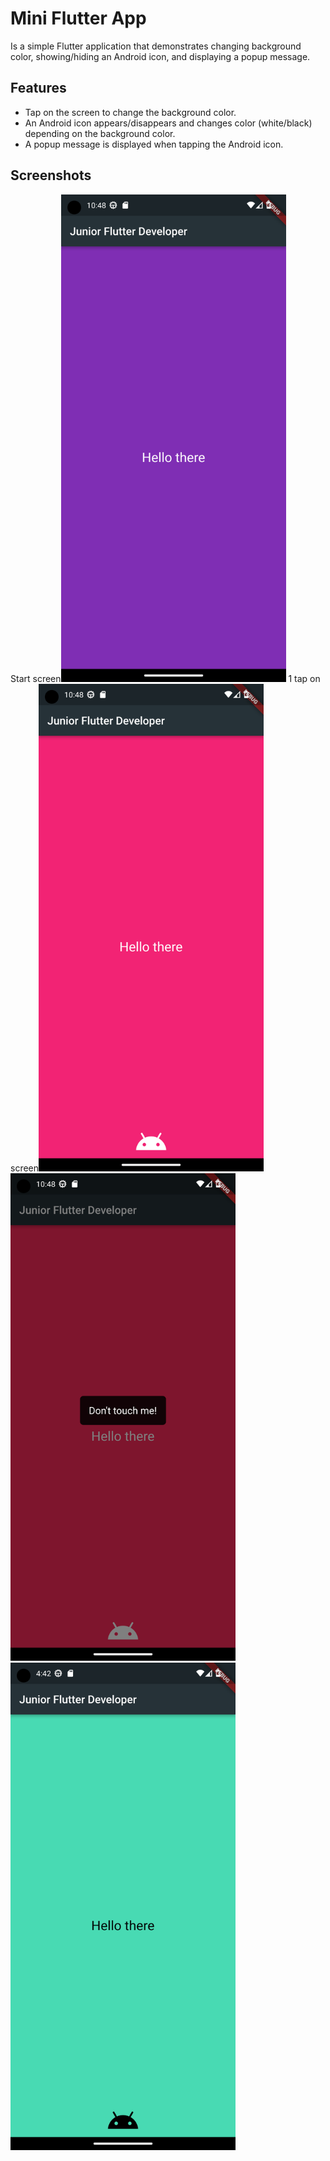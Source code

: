 # Mini Flutter App

Is a simple Flutter application that demonstrates changing background color, showing/hiding an Android icon, and displaying a popup message.

## Features

- Tap on the screen to change the background color.
- An Android icon appears/disappears and changes color (white/black) depending on the background color.
- A popup message is displayed when tapping the Android icon.

## Screenshots

Start screen<img src="screenshots/none.png" alt="Start screen" width="360" height="780"> 1 tap on screen<img src="screenshots/android_icon.png" alt="1 tap on screen" width="360" height="780">
<img src="screenshots/dont_touch_me.png" alt="click on icon" width="360" height="780"> <img src="screenshots/change_clr.png" alt="changing the color of the text depending on the background color" width="360" height="780">
